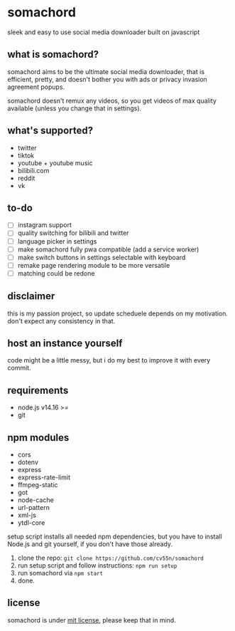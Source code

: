 # somachord

sleek and easy to use social media downloader built on javascript

## what is somachord?

somachord aims to be the ultimate social media downloader, that is efficient, pretty, and doesn't bother you with ads or privacy invasion agreement popups.

somachord doesn't remux any videos, so you get videos of max quality available (unless you change that in settings).

## what's supported?

- twitter
- tiktok
- youtube + youtube music
- bilibili.com
- reddit
- vk

## to-do

- [ ] instagram support
- [ ] quality switching for bilibili and twitter
- [ ] language picker in settings
- [ ] make somachord fully pwa compatible (add a service worker)
- [ ] make switch buttons in settings selectable with keyboard
- [ ] remake page rendering module to be more versatile
- [ ] matching could be redone

## disclaimer

this is my passion project, so update scheduele depends on my motivation. don't expect any consistency in that.

## host an instance yourself

code might be a little messy, but i do my best to improve it with every commit.

## requirements

- node.js v14.16 >=
- git

## npm modules

- cors
- dotenv
- express
- express-rate-limit
- ffmpeg-static
- got
- node-cache
- url-pattern
- xml-js
- ytdl-core

setup script installs all needed npm dependencies, but you have to install Node.js and git yourself, if you don't have those already.

1. clone the repo: `git clone https://github.com/cv55n/somachord`
2. run setup script and follow instructions: `npm run setup`
3. run somachord via `npm start`
4. done.

## license

somachord is under [mit license](https://github.com/cv55n/somachord/blob/main/LICENSE), please keep that in mind.
